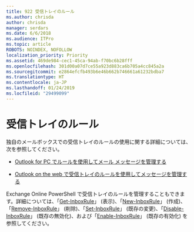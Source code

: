 ```yaml
---
title: 922 受信トレイのルール
ms.author: chrisda
author: chrisda
manager: serdars
ms.date: 6/6/2018
ms.audience: ITPro
ms.topic: article
ROBOTS: NOINDEX, NOFOLLOW
localization_priority: Priority
ms.assetid: 469de984-cec1-45ca-94ab-f70bc6b28fff
ms.openlocfilehash: 301d00a07d7ce55a923d883ca6b705a4cc845a2a
ms.sourcegitcommit: e2864efcfb493b6e46b662b746661a61232bdba7
ms.translationtype: HT
ms.contentlocale: ja-JP
ms.lasthandoff: 01/24/2019
ms.locfileid: "29499099"
---
```

# <a name="inbox-rules"></a>受信トレイのルール

独自のメールボックスでの受信トレイのルールの使用に関する詳細については、次を参照してください。
  
- [Outlook for PC でルールを使用してメール メッセージを管理する](https://support.office.com/article/c24f5dea-9465-4df4-ad17-a50704d66c59.aspx)
    
- [Outlook on the web で受信トレイのルールを使用してメッセージを管理する](https://support.office.com/article/8400435c-f14e-4272-9004-1548bb1848f2.aspx)
    
Exchange Online PowerShell で受信トレイのルールを管理することもできます。詳細については、「[Get-InboxRule](https://docs.microsoft.com/powershell/module/exchange/mailboxes/get-inboxrule)」 (表示)、「[New-InboxRule](https://docs.microsoft.com/powershell/module/exchange/mailboxes/new-inboxrule)」 (作成)、「[Remove-InboxRule](https://docs.microsoft.com/powershell/module/exchange/mailboxes/remove-inboxrule)」 (削除)、「[Set-InboxRule](https://docs.microsoft.com/powershell/module/exchange/mailboxes/set-inboxrule)」 (既存の変更)、「[Disable-InboxRule](https://docs.microsoft.com/powershell/module/exchange/mailboxes/disable-inboxrule)」 (既存の無効化)、および「[Enable-InboxRule](https://docs.microsoft.com/powershell/module/exchange/mailboxes/enable-inboxrule)」 (既存の有効化) を参照してください。 
  


